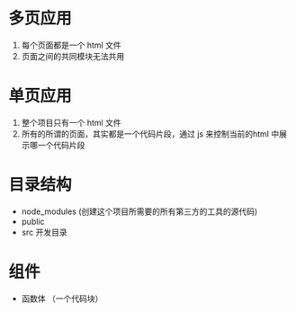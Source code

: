 # 多页应用
1. 每个页面都是一个 html 文件
2. 页面之间的共同模块无法共用


# 单页应用
1. 整个项目只有一个 html 文件
2. 所有的所谓的页面，其实都是一个代码片段，通过 js 来控制当前的html 中展示哪一个代码片段



# 目录结构
- node_modules  (创建这个项目所需要的所有第三方的工具的源代码)
- public 
- src 开发目录


# 组件 
- 函数体 （一个代码块）



